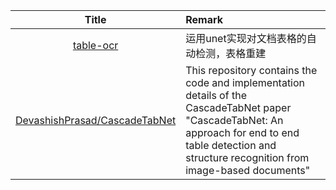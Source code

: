 | Title| Remark |
| :----: | :---- |
|[table-ocr](https://github.com/chineseocr/table-ocr)|运用unet实现对文档表格的自动检测，表格重建|
|[DevashishPrasad/CascadeTabNet](https://github.com/DevashishPrasad/CascadeTabNet)|This repository contains the code and implementation details of the CascadeTabNet paper "CascadeTabNet: An approach for end to end table detection and structure recognition from image-based documents"|
